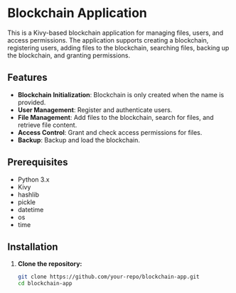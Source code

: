 # Blockchain Application

This is a Kivy-based blockchain application for managing files, users, and access permissions. The application supports creating a blockchain, registering users, adding files to the blockchain, searching files, backing up the blockchain, and granting permissions.

## Features

- **Blockchain Initialization**: Blockchain is only created when the name is provided.
- **User Management**: Register and authenticate users.
- **File Management**: Add files to the blockchain, search for files, and retrieve file content.
- **Access Control**: Grant and check access permissions for files.
- **Backup**: Backup and load the blockchain.

## Prerequisites

- Python 3.x
- Kivy
- hashlib
- pickle
- datetime
- os
- time

## Installation

1. **Clone the repository:**
   ```sh
   git clone https://github.com/your-repo/blockchain-app.git
   cd blockchain-app

